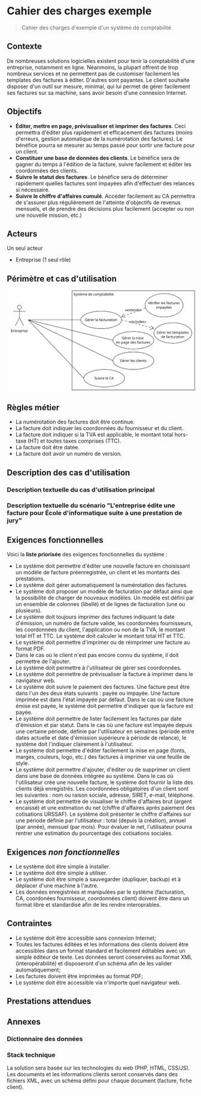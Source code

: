 # Cahier des charges exemple

> Cahier des charges d'exemple d'un système de comptabilité

## Contexte 

De nombreuses solutions logicielles existent pour tenir la comptabilité d'une entreprise, notamment en ligne. Néanmoins, la plupart offrent de trop nombreux services et ne permettent pas de customiser facilement les templates des factures à éditer. D'autres sont payantes. Le client souhaite disposer d'un outil sur mesure, minimal, qui lui permet de gérer facilement ses factures sur sa machine, sans avoir besoin d'une connexion Internet. 

## Objectifs

- **Éditer, mettre en page, prévisualiser et imprimer des factures**. Ceci permettra d'éditer plus rapidement et efficacement des factures (moins d'erreurs, gestion automatique de la numérotation des factures). Le bénéfice pourra se mesurer au temps passé pour sortir une facture pour un client.
- **Constituer une base de données des clients**. Le bénéfice sera de gagner du temps à l'édition de la facture, suivre facilement et éditer les coordonnées des clients.
- **Suivre le statut des factures**. Le bénéfice sera de déterminer rapidement quelles factures sont impayées afin d'effectuer des relances si nécessaire.
- **Suivre le chiffre d'affaires cumulé**. Accéder facilement au CA permettra de s'assurer plus régulièrement de l'atteinte d'objectifs de revenus mensuels, et de prendre des décisions plus facilement (accepter ou non une nouvelle mission, etc.)

## Acteurs

Un seul acteur

- Entreprise (1 seul rôle)

## Périmètre et cas d'utilisation

<img src="./diagramme-cu.png" width="600px">

## Règles métier

- La numérotation des factures doit être continue.
- La facture doit indiquer les coordonnées du fournisseur et du client.
- La facture doit indiquer si la TVA est applicable, le montant total hors-taxe (HT) et toutes taxes comprises (TTC).
- La facture doit être datée.
- La facture doit avoir un numéro de version.

## Description des cas d'utilisation

### Description textuelle du cas d'utilisation principal


### Description textuelle du scénario "L'entreprise édite une facture pour École d'informatique suite à une prestation de jury"


## Exigences fonctionnelles

Voici la **liste priorisée** des exigences fonctionnelles du système :

- Le système doit permettre d'éditer une nouvelle facture en choisissant un modèle de facture préenregistrée, un client et les montants des prestations. 
- Le système doit gérer automatiquement la numérotation des factures.
- Le système doit proposer un modèle de facturation par défaut ainsi que la possibilité de charger de nouveaux modèles. Un modèle est défini par un ensemble de colonnes (libellé) et de lignes de facturation (une ou plusieurs).
- Le système doit toujours imprimer des factures indiquant la date d'émission, un numéro de facture valide, les coordonnées fournisseurs, les coordonnées du client, l'application ou non de la TVA, le montant total HT et TTC. Le système doit calculer le montant total HT et TTC.
- Le système doit permettre d'imprimer ou de réimprimer une facture au format PDF.
- Dans le cas où le client n'est pas encore connu du système, il doit permettre de l'ajouter.
- Le système doit permettre à l'utilisateur de gérer ses coordonnées.
- Le système doit permettre de prévisualiser la facture à imprimer dans le navigateur web.
- Le système doit suivre le paiement des factures. Une facture peut être dans l'un des deux états suivants : payée ou impayée. Une facture imprimée est dans l'état impayée par défaut. Dans le cas où une facture émise est payée, le système doit permettre d'indiquer que la facture est payée.
- Le système doit permettre de lister facilement les factures par date d'émission et par statut. Dans le cas où une facture est impayée depuis une certaine période, définie par l'utilisateur en semaines (période entre dates actuelle et date d'émission supérieure à période de relance), le système doit l'indiquer clairement à l'utilisateur.
- Le système doit permettre d'éditer facilement la mise en page (fonts, marges, couleurs, logo, etc.) des factures à imprimer via une feuille de style.
- Le système doit permettre d'ajouter, d'éditer ou de supprimer un client dans une base de données intégrée au système. Dans le cas où l'utilisateur crée une nouvelle facture, le système doit fournir la liste des clients déjà enregistrés. Les coordonnées obligatoires d'un client sont les suivantes : nom ou raison sociale, adresse, SIRET, e-mail, téléphone.
- Le système doit permettre de visualiser le chiffre d'affaires brut (argent encaissé) et une estimation du net (chiffre d'affaires après paiement des cotisations URSSAF). Le système doit présenter le chiffre d'affaires sur une période définie par l'utilisateur : total (depuis la création), annuel (par année), mensuel (par mois). Pour évaluer le net, l'utilisateur pourra rentrer une estimation du pourcentage des cotisations sociales.

## Exigences *non fonctionnelles*

- Le système doit être simple à installer.
- Le système doit être simple à utiliser.
- Le système doit être simple à sauvegarder (dupliquer, backup) et à déplacer d'une machine à l'autre.
- Les données enregistrées et manipulées par le système (facturation, CA, coordonées fournisseur, coordonnées client) doivent être dans un format libre et standardisé afin de les rendre interoprables.

## Contraintes 

- Le système doit être accessible sans connexion Internet;
- Toutes les factures éditées et les informations des clients doivent être accessibles dans un format standard et facilement éditables avec un simple éditeur de texte. Les données seront conservées au format XML (interopérabilité) et disposeront d'un schéma afin de les valider automatiquement;
- Les factures doivent être imprimées au format PDF;
- Le système doit être accessible via n'importe quel navigateur web.

## Prestations attendues

## Annexes

### Dictionnaire des données

### Stack technique 

La solution sera basée sur les technologies du web (PHP, HTML, CSS/JS). Les documents et les informations clients seront conservés dans des fichiers XML, avec un schéma défini pour chaque document (facture, fiche client).